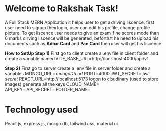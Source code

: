 # Welcome to Rakshak Task!

A Full Stack MERN  Application it helps user to get a driving liscence.
first user need to signup then login, user can edit his profile, change profile picture. To get liscence user needs to give an exam If he scores mode than 6 marks dirving liscence will be generated, beforthat he need to upload his documents such as **Adhar  Card** and **Pan Card** then user will get his liscence

 **How to SetUp**
 **Step 1)** First go to client create a .env file in client folder and create a variable named  VITE_BASE_URL=http://localhost:4000/api/v1


 
 **Step 2)** First go to server create a  .env file in server folder and create a variables 
      MONGO_URL=   *mongoDb url*
      PORT=4000
      JWT_SECRET=  *jwt secret*
      REACT_URL=http://localhost:5173
      logon to cloudinary (used to store images) generate all the keys 
      CLOUD_NAME=  
      API_KEY= 
      API_SECRET= 
      FOLDER_NAME=

# Technology used

React js, express js, mongo db, tailwind css, material ui

